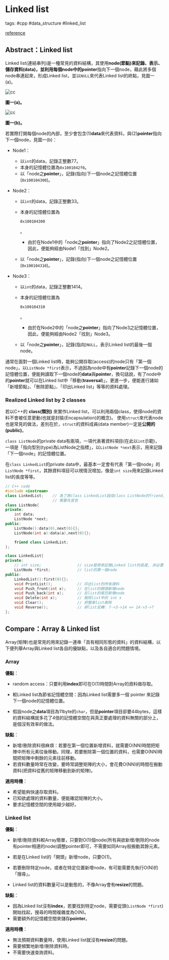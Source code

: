 # Linked list

tags: #cpp #data_structure #linked_list

[reference](http://alrightchiu.github.io/SecondRound/linked-list-introjian-jie.html)

## Abstract：Linked list

Linked list(連結串列)是一種常見的資料結構，其使用**node(節點)**來記錄、表示、儲存資料(data)，並利用每個node中的**pointer**指向下一個node，藉此將多個node串連起來，形成Linked list，並以`NULL`來代表Linked list的終點，見圖一(a)。

![cc](https://github.com/alrightchiu/SecondRound/blob/master/content/Algorithms%20and%20Data%20Structures/BasicDataStructures/LinkedList/Intro/f1.png?raw=true)

**圖一(a)。**

![cc](https://github.com/alrightchiu/SecondRound/blob/master/content/Algorithms%20and%20Data%20Structures/BasicDataStructures/LinkedList/Intro/f2.png?raw=true)

**圖一(b)。**

若實際打開每個node的內部，至少會包含(1)**data**來代表資料，與(2)**pointer**指向下一個node，見圖一(b)：

- Node1：

  - 以`int`的data，記錄正整數77。
  - 本身的記憶體位置為`0x1001042f0`。
  - 以「node之**pointer**」，記錄(指向)下一個node之記憶體位置(`0x100104300`)。

- Node2：

  - 以`int`的data，記錄正整數33。

  - 本身的記憶體位置為

    ```
    0x100104300
    ```

    。

    - 由於在Node1中的「node之**pointer**」指向了Node2之記憶體位置，因此，便能夠經由Node1「找到」Node2。

  - 以「node之**pointer**」，記錄(指向)下一個node之記憶體位置(`0x100104310`)。

- Node3：

  - 以`int`的data，記錄正整數1414。

  - 本身的記憶體位置為

    ```
    0x100104310
    ```

    。

    - 由於在Node2中的「node之**pointer**」指向了Node3之記憶體位置，因此，便能夠經由Node2「找到」Node3。

  - 以「node之**pointer**」，記錄(指向)`NULL`，表示Linked list的最後一個node。

通常在面對一個Linked list時，能夠公開存取(access)的node只有「第一個node」，以`ListNode *first`表示，不過因為node中有**pointer**記錄下一個node的記憶體位置，便能夠讀取下一個node的**data**與**pointer**，換句話說，有了node中的**pointer**就可以在Linked list中「移動(**traversal**)」，更進一步，便能進行諸如「新增節點」、「刪除節點」、「印出Linked list」等等的資料處理。

### Realized Linked list by 2 classes

若以C++的 **class(類別)** 來實作Linked list，可以利用兩個class，使得node的資料不會被任意更動(也就是封裝(Encapsulation)的概念)。
使用`struct`來代表node也是常見的做法，差別在於，`struct`的資料成員(data member)一定是**公開的(public)**。

`class ListNode`的private data有兩項，一項代表著資料項目(在此以`int`示範)，一項是「指向型別(type)為ListNode之指標」，以`ListNode *next`表示，用來記錄「下一個node」的記憶體位置。

在`class LinkedList`的private data中，最基本一定會有代表「第一個node」的`ListNode *first`，其餘資料項目可以視情況增加，像是`int size`用來記錄Linked list的長度等等。

```c++
// C++ code
#include <iostream>
class LinkedList;    // 為了將class LinkedList設成class ListNode的friend,
                     // 需要先宣告
class ListNode{
private:
    int data;
    ListNode *next;
public:
    ListNode():data(0),next(0){};
    ListNode(int a):data(a),next(0){};

    friend class LinkedList;
};

class LinkedList{
private:
    // int size;                // size是用來記錄Linked list的長度, 非必要
    ListNode *first;            // list的第一個node
public:
    LinkedList():first(0){};
    void PrintList();           // 印出list的所有資料
    void Push_front(int x);     // 在list的開頭新增node
    void Push_back(int x);      // 在list的尾巴新增node
    void Delete(int x);         // 刪除list中的 int x
    void Clear();               // 把整串list刪除
    void Reverse();             // 將list反轉: 7->3->14 => 14->3->7
};
```

## Compare：Array & Linked list

Array(矩陣)也是常見的用來記錄一連串「具有相同形態的資料」的資料結構，以下便列舉Array與Linked list各自的優缺點，以及各自適合的問題情境。

### Array

**優點**：

- random access：只要利用**index**即可在O(1)時間對Array的資料做存取。

- 較Linked list為節省記憶體空間：因為Linked list需要多一個 pointer 來記錄下一個node的記憶體位置。
- 假設node之**data**項目為11byte的`char`，但是**pointer**項目卻要44bytes，這樣的資料結構就多花了4倍的記憶體空間在與真正要處理的資料無關的部分上，是個沒有效率的做法。

**缺點**：

- 新增/刪除資料很麻煩：若要在第一個位置新增資料，就需要O(NN)時間把矩陣中所有元素往後移動。同理，若要刪除第一個位置的資料，也需要O(NN)時間把矩陣中剩餘的元素往前移動。
- 若資料數量時常在改變，要時常調整矩陣的大小，會花費O(NN)的時間在搬動資料(把資料從舊的矩陣移動到新的矩陣)。

**適用時機**：

- 希望能夠快速存取資料。
- 已知欲處理的資料數量，便能確認矩陣的大小。
- 要求記憶體空間的使用越少越好。

### Linked list

**優點**：

- 新增/刪除資料較Array簡單，只要對O(1)個node(所有與欲新增/刪除的node有pointer相連的node)調整pointer即可，不需要如同Array般搬動其餘元素。
- 若是在Linked list的「開頭」新增node，只要O(1)。
- 若要刪除特定node，或者在特定位置新增node，有可能需要先執行O(N)的「搜尋」。
  
- Linked list的資料數量可以是動態的，不像Array會有**resize**的問題。

**缺點**：

- 因為Linked list沒有**index**，若要找到特定node，需要從頭(`ListNode *first`)開始找起，搜尋的時間複雜度為O(N)。
- 需要額外的記憶體空間來儲存**pointer**。

**適用時機**：

- 無法預期資料數量時，使用Linked list就沒有**resize**的問題。
- 需要頻繁地新增/刪除資料時。
- 不需要快速查詢資料。
